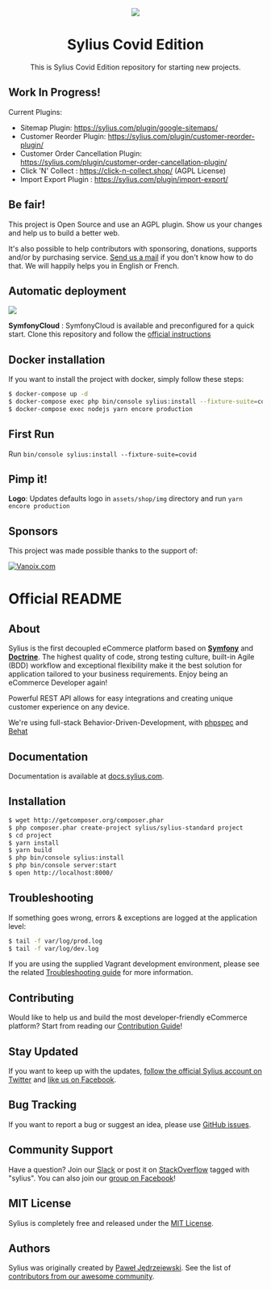 <p align="center">
    <a href="https://sylius.com" target="_blank">
        <img src="https://demo.sylius.com/assets/shop/img/logo.png" />
    </a>
</p>

<h1 align="center">Sylius Covid Edition</h1>

<p align="center">This is Sylius Covid Edition repository for starting new projects.</p>

Work In Progress!
-----------------

Current Plugins:
- Sitemap Plugin: https://sylius.com/plugin/google-sitemaps/
- Customer Reorder Plugin: https://sylius.com/plugin/customer-reorder-plugin/
- Customer Order Cancellation Plugin: https://sylius.com/plugin/customer-order-cancellation-plugin/
- Click 'N' Collect : https://click-n-collect.shop/ (AGPL License)
- Import Export Plugin : https://sylius.com/plugin/import-export/

Be fair!
--------

This project is Open Source and use an AGPL plugin. Show us your changes and help us to build a better web.

It's also possible to help contributors with sponsoring, donations, supports and/or by purchasing service. [Send us a mail](mailto:sylius-covid@alexandre.balmes.co) if you don't know how to do that. We will happily helps you in English or French.


Automatic deployment
--------------------
<p>
<a href="https://console.platform.sh/projects/create-project/?template=https://github.com/Sylius-Covid/Sylius-Covid.git" target="_blank" title="Deploy with Platform.sh">
    <img src="https://platform.sh/images/deploy/deploy-button-lg-blue.svg">
</a>
</p>

__SymfonyCloud__ :
SymfonyCloud is available and preconfigured for a quick start. Clone this repository and follow the [official instructions](https://symfony.com/doc/master/cloud/getting-started.html#creating-the-project-in-the-cloud)


Docker installation
-------------------
If you want to install the project with docker, simply follow these steps:

```bash
$ docker-compose up -d
$ docker-compose exec php bin/console sylius:install --fixture-suite=covid
$ docker-compose exec nodejs yarn encore production
```

First Run
---------

Run `bin/console sylius:install --fixture-suite=covid`

Pimp it!
--------

__Logo__: Updates defaults logo in `assets/shop/img` directory and run `yarn encore production`

Sponsors
--------

This project was made possible thanks to the support of:

<p align="center">

[![Vanoix.com](https://vanoix.com/assets/vanoix125.png "Vanoix give us some time")](https://vanoix.com)

</p>

# Official README

About
-----

Sylius is the first decoupled eCommerce platform based on [**Symfony**](http://symfony.com) and [**Doctrine**](http://doctrine-project.org). 
The highest quality of code, strong testing culture, built-in Agile (BDD) workflow and exceptional flexibility make it the best solution for application tailored to your business requirements. 
Enjoy being an eCommerce Developer again!

Powerful REST API allows for easy integrations and creating unique customer experience on any device.

We're using full-stack Behavior-Driven-Development, with [phpspec](http://phpspec.net) and [Behat](http://behat.org)

Documentation
-------------

Documentation is available at [docs.sylius.com](http://docs.sylius.com).

Installation
------------

```bash
$ wget http://getcomposer.org/composer.phar
$ php composer.phar create-project sylius/sylius-standard project
$ cd project
$ yarn install
$ yarn build
$ php bin/console sylius:install
$ php bin/console server:start
$ open http://localhost:8000/
```

Troubleshooting
---------------

If something goes wrong, errors & exceptions are logged at the application level:

```bash
$ tail -f var/log/prod.log
$ tail -f var/log/dev.log
```

If you are using the supplied Vagrant development environment, please see the related [Troubleshooting guide](etc/vagrant/README.md#Troubleshooting) for more information.

Contributing
------------

Would like to help us and build the most developer-friendly eCommerce platform? Start from reading our [Contribution Guide](https://docs.sylius.com/en/latest/contributing/)!

Stay Updated
------------

If you want to keep up with the updates, [follow the official Sylius account on Twitter](http://twitter.com/Sylius) and [like us on Facebook](https://www.facebook.com/SyliusEcommerce/).

Bug Tracking
------------

If you want to report a bug or suggest an idea, please use [GitHub issues](https://github.com/Sylius/Sylius/issues).

Community Support
-----------------

Have a question? Join our [Slack](https://slackinvite.me/to/sylius-devs) or post it on [StackOverflow](http://stackoverflow.com) tagged with "sylius". You can also join our [group on Facebook](https://www.facebook.com/groups/sylius/)!

MIT License
-----------

Sylius is completely free and released under the [MIT License](https://github.com/Sylius/Sylius/blob/master/LICENSE).

Authors
-------

Sylius was originally created by [Paweł Jędrzejewski](http://pjedrzejewski.com).
See the list of [contributors from our awesome community](https://github.com/Sylius/Sylius/contributors).
